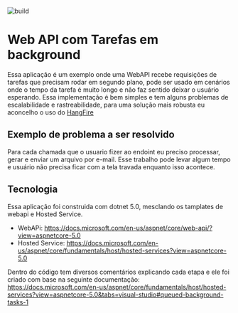 ![build](https://github.com/FrankWendel/webapi-with-background-task/actions/workflows/dotnet.yml/badge.svg?branch=main)

# Web API com Tarefas em background

Essa aplicação é um exemplo onde uma WebAPI recebe requisições de tarefas que precisam rodar em segundo plano, pode ser usado em cenários onde o tempo da tarefa é muito longo e não faz sentido deixar o usuário esperando. Essa implementação é bem simples e tem alguns problemas de escalabilidade e rastreabilidade, para uma solução mais robusta eu aconcelho o uso do [HangFire](https://www.hangfire.io/)

## Exemplo de problema a ser resolvido
Para cada chamada que o usuario fizer ao endoint eu preciso processar, gerar e enviar um arquivo por e-mail. Esse trabalho pode levar algum tempo e usuário não precisa ficar com a tela travada enquanto isso acontece.

## Tecnologia
Essa aplicação foi construida com dotnet 5.0, mesclando os tamplates de webapi e Hosted Service.
- WebAPi: https://docs.microsoft.com/en-us/aspnet/core/web-api/?view=aspnetcore-5.0
- Hosted Service: https://docs.microsoft.com/en-us/aspnet/core/fundamentals/host/hosted-services?view=aspnetcore-5.0

Dentro do código tem diversos comentários explicando cada etapa e ele foi criado com base na seguinte documentação: https://docs.microsoft.com/en-us/aspnet/core/fundamentals/host/hosted-services?view=aspnetcore-5.0&tabs=visual-studio#queued-background-tasks-1
